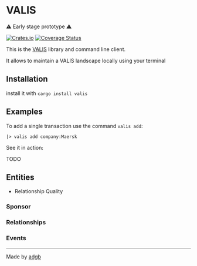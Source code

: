 # VALIS

:warning: Early stage prototype :warning:

[![Crates.io](https://img.shields.io/crates/v/valis)](https://crates.io/crates/valis)
[![Coverage Status](https://coveralls.io/repos/github/noandrea/valis-rs/badge.svg?branch=master)](https://coveralls.io/github/noandrea/valis-rs?branch=master)

This is the [VALIS](https://meetvalis.com) library and command line client.

It allows to maintain a VALIS landscape locally using your terminal


## Installation 

install it with `cargo install valis`


## Examples 

To add a single transaction use the command `valis add`:

```
|> valis add company:Maersk
```

See it in action:

TODO


## Entities

- Relationship Quality

### Sponsor

### Relationships

### Events



---
Made by [adgb](https://adgb.me)



